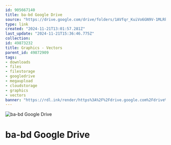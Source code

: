 ```yaml
---
id: 905667140
title: ba-bd Google Drive
source: "https://drive.google.com/drive/folders/1AVfqr_KuiVo6GN9V-1MLRk4tKeqJgsDC?usp=sharing"
type: link
created: "2024-11-21T13:01:57.281Z"
last_update: "2024-11-21T15:36:46.775Z"
collection:
id: 49873232
title: Graphics - Vectors
parent_id: 49872909
tags:
- downloads
- files
- filestorage
- googledrive
- megaupload
- cloudstorage
- graphics
- vectors
banner: "https://rdl.ink/render/https%3A%2F%2Fdrive.google.com%2Fdrive%2Ffolders%2F1AVfqr_KuiVo6GN9V-1MLRk4tKeqJgsDC%3Fusp%3Dsharing"
---
```


![ba-bd Google Drive](https://rdl.ink/render/https%3A%2F%2Fdrive.google.com%2Fdrive%2Ffolders%2F1AVfqr_KuiVo6GN9V-1MLRk4tKeqJgsDC%3Fusp%3Dsharing)

# ba-bd Google Drive

